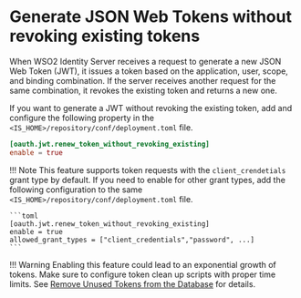 # Generate JSON Web Tokens without revoking existing tokens

When WSO2 Identity Server receives a request to generate a new JSON Web Token (JWT), it issues a token based on the application, user, scope, and binding combination. If the server receives another request for the same combination, it revokes the existing token and returns a new one.

If you want to generate a JWT without revoking the existing token, add and configure the following property in the `<IS_HOME>/repository/conf/deployment.toml` file.

```toml
[oauth.jwt.renew_token_without_revoking_existing]
enable = true
```

!!! Note
    This feature supports token requests with the `client_crendetials` grant type by default. If you need to enable for other grant types, add the following configuration to the same `<IS_HOME>/repository/conf/deployment.toml` file.

    ```toml
    [oauth.jwt.renew_token_without_revoking_existing]
    enable = true
    allowed_grant_types = ["client_credentials","password", ...]
    ```

!!! Warning
    Enabling this feature could lead to an exponential growth of tokens. Make sure to configure token clean up scripts with proper time limits. See [Remove Unused Tokens from the Database]({{base_path}}/deploy/remove-unused-tokens-from-the-database/) for details.
